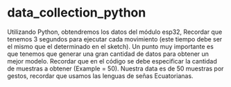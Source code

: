 # data_collection_python
Utilizando Python, obtendremos los datos del módulo esp32, Recordar que tenemos 3 segundos para ejecutar cada movimiento 
(este tiempo debe ser el mismo que el determinado en el sketch). 
Un punto muy importante es que tenemos que generar una gran cantidad de datos para obtener un mejor modelo.
Recordar que en el código se debe especificar la cantidad de muestras a obtener (Example = 50).
Nuestra data es de 50 muestras por gestos, recordar que usamos las lenguas de señas Ecuatorianas.
